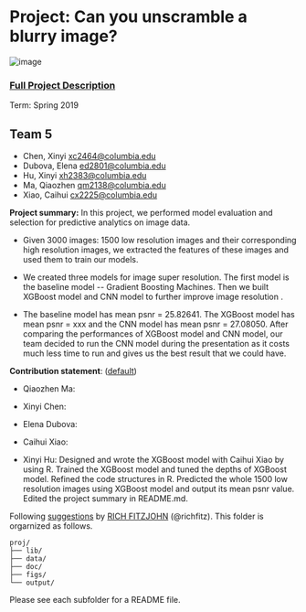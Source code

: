 # Project: Can you unscramble a blurry image? 
![image](figs/example.png)

### [Full Project Description](doc/project3_desc.md)

Term: Spring 2019

## Team 5

- Chen, Xinyi xc2464@columbia.edu
- Dubova, Elena ed2801@columbia.edu
- Hu, Xinyi xh2383@columbia.edu
- Ma, Qiaozhen qm2138@columbia.edu
- Xiao, Caihui cx2225@columbia.edu

**Project summary:** In this project, we performed model evaluation and selection for predictive analytics on image data. 

+ Given 3000 images: 1500 low resolution images and their corresponding high resolution images, we extracted the features of these images and used them to train our models. 

+ We created three models for image super resolution. The first model is the baseline model -- Gradient Boosting Machines. Then we built XGBoost model and CNN model to further improve image resolution . 

+ The baseline model has mean psnr = 25.82641. The XGBoost model has mean psnr = xxx and the CNN model has mean psnr = 27.08050. After comparing the performances of XGBoost model and CNN model, our team decided to run the CNN model during the presentation as it costs much less time to run and gives us the best result that we could have.
		
	
**Contribution statement**: ([default](doc/a_note_on_contributions.md)) 


+ Qiaozhen Ma:

+ Xinyi Chen:

+ Elena Dubova:

+ Caihui Xiao: 

+ Xinyi Hu: Designed and wrote the XGBoost model with Caihui Xiao by using R. Trained the XGBoost model and tuned the depths of XGBoost model. Refined the code structures in R. Predicted the whole 1500 low resolution images using XGBoost model and output its mean psnr value. Edited the project summary in README.md.

Following [suggestions](http://nicercode.github.io/blog/2013-04-05-projects/) by [RICH FITZJOHN](http://nicercode.github.io/about/#Team) (@richfitz). This folder is orgarnized as follows.

```
proj/
├── lib/
├── data/
├── doc/
├── figs/
└── output/
```

Please see each subfolder for a README file.
